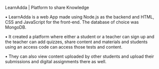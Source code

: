LearnAdda | Platform to share Knowledge

•	LearnAdda is a web App made using Node.js as the backend and HTML, CSS and JavaScript for the front-end.
  The database of choice was MongoDB. 
  
•	It created a platform where either a student or a teacher can sign up and the teacher can add quizzes,
  share content and materials and students using an access code can access those tests and content. 
  
•	They can also view content uploaded by other students and upload their submissions and digital assignments there as well.
